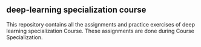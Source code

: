 ## deep-learning specialization course
This repository contains all the assignments and practice exercises of deep learning specialization Course. These assignments are done during Course Specialization. 

